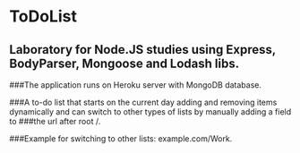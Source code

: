 # ToDoList

## Laboratory for Node.JS studies using Express, BodyParser, Mongoose and Lodash libs.

###The application runs on Heroku server with MongoDB database.

###A to-do list that starts on the current day adding and removing items dynamically and can switch to other types of lists by manually adding a field to ###the url after root /.

###Example for switching to other lists: example.com/Work.
